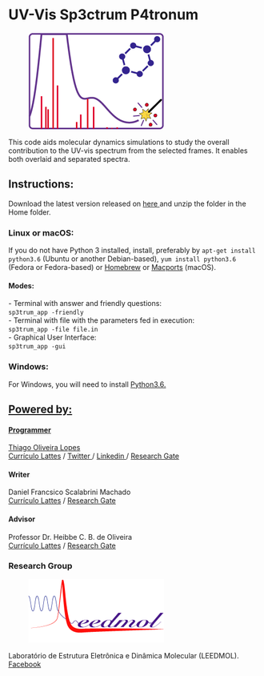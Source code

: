 
<h1>UV-Vis Sp3ctrum P4tronum</h1>
<figure>
  <img src="/icons/sp3ctrum.png" alt="sp3ctrum">	
</figure>
<p>This code aids molecular dynamics simulations to study the overall contribution to the UV-vis spectrum from the selected frames. It enables both overlaid and separated spectra.</p>

<h2>Instructions:</h2>
Download the latest version released on <a href="https://github.com/lopesth/UV-Vis-Sp3ctrum-P4tronus/archive/2.0.1.zip"> here </a> and unzip the folder in the Home folder.
<br>
<h3>Linux or macOS:</h3>
If you do not have Python 3 installed, install, preferably by <code>apt-get install python3.6</code> (Ubuntu or another Debian-based), <code>yum install python3.6</code> (Fedora or Fedora-based) or <a href="https://brew.sh/index_pt-br.html">Homebrew<a> or <a href="https://www.macports.org">Macports<a> (macOS).
<h4>Modes:</h4>
- Terminal with answer and friendly questions:<br>
<code>sp3trum_app -friendly</code><br>
- Terminal with file with the parameters fed in execution:<br>
<code>sp3trum_app -file file.in</code><br>
- Graphical User Interface:<br>
<code>sp3trum_app -gui</code><br>
<h3>Windows:</h3>
For Windows, you will need to install <a href="https://www.python.org/ftp/python/3.6.3/python-3.6.3-amd64.exe"> Python3.6.

<h2>Powered by:</h2>
<h4>Programmer</h4>
Thiago Oliveira Lopes<br>
<a href="http://lattes.cnpq.br/8870631835172791"> Currículo Lattes</a> / <a href="https://twitter.com/thiago_o_lopes"> Twitter </a> / <a href="https://www.linkedin.com/in/thiago-lopes-1972b270"> Linkedin </a> / <a href="https://www.researchgate.net/profile/Thiago_Lopes2"> Research Gate</a>
<h4>Writer</h4>
Daniel Francsico Scalabrini Machado<br>
<a href="http://lattes.cnpq.br/9791047274773689"> Currículo Lattes</a> / <a href="https://www.researchgate.net/profile/Daniel_Francisco_Machado">Research Gate</a>
<h4>Advisor</h4>
Professor Dr. Heibbe C. B. de Oliveira<br>
<a href="http://lattes.cnpq.br/5995553993631378"> Currículo Lattes</a>  / <a href="https://www.researchgate.net/profile/Heibbe_De_Oliveira2">Research Gate</a>
<h3>Research Group</h3>
<figure>
  <img src="icons/leedmol.png" alt="LEEDMOL">	
</figure>


Laboratório de Estrutura Eletrônica e Dinâmica Molecular (LEEDMOL).
<a href="https://www.facebook.com/leedmol/" > Facebook </a>
